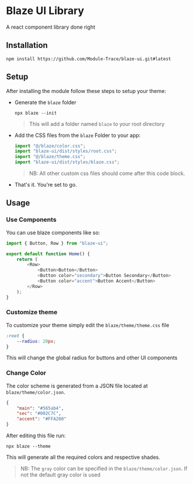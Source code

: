 # Blaze UI Library

A react component library done right

## Installation

```shell
npm install https://github.com/Module-Trace/blaze-ui.git#latest
```

## Setup

After installing the module follow these steps to setup your theme:

-   Generate the `blaze` folder

    ```shell
    npx blaze --init
    ```

    > This will add a folder named `blaze` to your root directory

-   Add the CSS files from the `blaze` Folder to your app:

    ```javascript
    import "@/blaze/color.css";
    import "blaze-ui/dist/styles/root.css";
    import "@/blaze/theme.css";
    import "blaze-ui/dist/styles/blaze.css";
    ```

    > NB: All other custom css files should come after this code block.

-   That's it. You're set to go.

## Usage

### Use Components

You can use blaze components like so:

```javascript
import { Button, Row } from "blaze-ui";

export default function Home() {
    return (
        <Row>
            <Button>Button</Button>
            <Button color="secondary">Button Secondary</Button>
            <Button color="accent">Button Accent</Button>
        </Row>
    );
}
```

### Customize theme

To customize your theme simply edit the `blaze/theme/theme.css` file

```css
:root {
    --radius: 20px;
}
```

This will change the global radius for buttons and other UI components

### Change Color

The color scheme is generated from a JSON file located at `blaze/theme/color.json`.

```json
{
    "main": "#565ab4",
    "sec": "#002C7C",
    "accent": "#FFA200"
}
```

After editing this file run:

```shell
npx blaze --theme
```

This will generate all the required colors and respective shades.

> NB: The `gray` color can be specified in the `blaze/theme/color.json`. If not the default gray color is used
